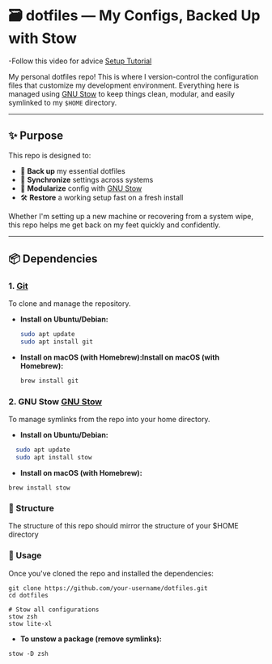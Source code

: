 # 🗃️ dotfiles — My Configs, Backed Up with Stow
  -Follow this video for advice [Setup Tutorial](https://www.youtube.com/watch?v=y6XCebnB9gs)

My personal dotfiles repo! This is where I version-control the configuration files that customize my development environment. Everything here is managed using [GNU Stow](https://www.gnu.org/software/stow/) to keep things clean, modular, and easily symlinked to my `$HOME` directory.

---

## ✨ Purpose

This repo is designed to:

- 🧩 **Back up** my essential dotfiles
- 🔁 **Synchronize** settings across systems
- 🧼 **Modularize** config with [GNU Stow](https://www.gnu.org/software/stow/)
- 🛠️ **Restore** a working setup fast on a fresh install

Whether I'm setting up a new machine or recovering from a system wipe, this repo helps me get back on my feet quickly and confidently.

---

## 📦 Dependencies

### 1. [Git](https://git-scm.com/)

To clone and manage the repository.

- **Install on Ubuntu/Debian:**
  ```bash
  sudo apt update
  sudo apt install git
  
- **Install on macOS (with Homebrew):Install on macOS (with Homebrew):**
  ```bash
  brew install git
  ```

### 2. GNU Stow [GNU Stow](https://www.gnu.org/software/stow/)

To manage symlinks from the repo into your home directory.

- **Install on Ubuntu/Debian:**
```bash
  sudo apt update
  sudo apt install stow
```

- **Install on macOS (with Homebrew):**
```
brew install stow
```


### 📁 Structure

The structure of this repo should mirror the structure of your $HOME directory

### 🚀 Usage

Once you've cloned the repo and installed the dependencies:
```
git clone https://github.com/your-username/dotfiles.git
cd dotfiles

# Stow all configurations
stow zsh
stow lite-xl
```

- **To unstow a package (remove symlinks):**
```
stow -D zsh
```
